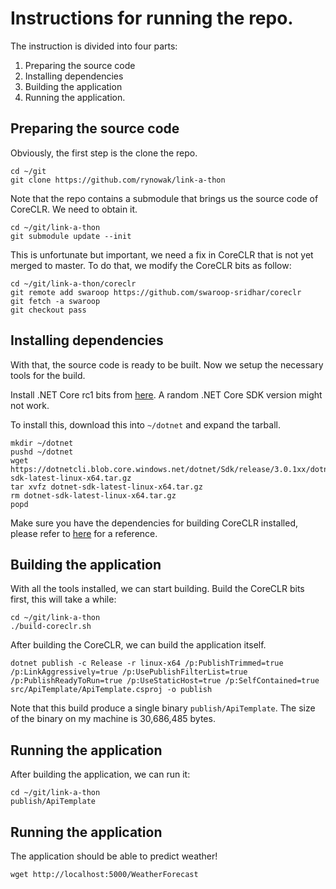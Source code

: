 # Instructions for running the repo.

The instruction is divided into four parts:
1. Preparing the source code
2. Installing dependencies
3. Building the application
4. Running the application.

## Preparing the source code
Obviously, the first step is the clone the repo.

```
cd ~/git
git clone https://github.com/rynowak/link-a-thon
```

Note that the repo contains a submodule that brings us the source code of CoreCLR. We need to obtain it.

```
cd ~/git/link-a-thon
git submodule update --init
```

This is unfortunate but important, we need a fix in CoreCLR that is not yet merged to master. To do that, we modify the CoreCLR bits as follow:

```
cd ~/git/link-a-thon/coreclr
git remote add swaroop https://github.com/swaroop-sridhar/coreclr
git fetch -a swaroop
git checkout pass
```

## Installing dependencies

With that, the source code is ready to be built. Now we setup the necessary tools for the build.

Install .NET Core rc1 bits from [here](https://dotnetcli.blob.core.windows.net/dotnet/Sdk/release/3.0.1xx/dotnet-sdk-latest-linux-x64.tar.gz). A random .NET Core SDK version might not work.

To install this, download this into `~/dotnet` and expand the tarball.
```
mkdir ~/dotnet
pushd ~/dotnet
wget https://dotnetcli.blob.core.windows.net/dotnet/Sdk/release/3.0.1xx/dotnet-sdk-latest-linux-x64.tar.gz
tar xvfz dotnet-sdk-latest-linux-x64.tar.gz
rm dotnet-sdk-latest-linux-x64.tar.gz
popd
```

Make sure you have the dependencies for building CoreCLR installed, please refer to [here](https://github.com/dotnet/coreclr/blob/master/Documentation/building/linux-instructions.md) for a reference. 

## Building the application

With all the tools installed, we can start building. Build the CoreCLR bits first, this will take a while:
```
cd ~/git/link-a-thon
./build-coreclr.sh
```

After building the CoreCLR, we can build the application itself.

```
dotnet publish -c Release -r linux-x64 /p:PublishTrimmed=true /p:LinkAggressively=true /p:UsePublishFilterList=true /p:PublishReadyToRun=true /p:UseStaticHost=true /p:SelfContained=true src/ApiTemplate/ApiTemplate.csproj -o publish
```

Note that this build produce a single binary `publish/ApiTemplate`. The size of the binary on my machine is 30,686,485 bytes.

## Running the application

After building the application, we can run it:
```
cd ~/git/link-a-thon
publish/ApiTemplate
```

## Running the application

The application should be able to predict weather!
```
wget http://localhost:5000/WeatherForecast
```
